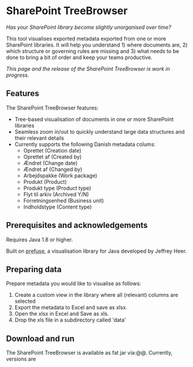 SharePoint TreeBrowser
======================
_Has your SharePoint library become slightly unorganised over time?_

This tool visualises exported metadata exported from one or more SharePoint libraries. It will help you understand 1) where documents are, 2) which structure or governing rules are missing and 3) what needs to be done to bring a bit of order and keep your teams productive. 

_This page and the release of the SharePoint TreeBrowser is work in progress._

## Features
The SharePoint TreeBrowser features:
- Tree-based visualisation of documents in one or more SharePoint libraries
- Seamless zoom in/out to quickly understand large data structures and their relevant details
- Currently supports the following Danish metadata colums:
  - Oprettet (Creation date)
  - Oprettet af (Created by)
  - Ændret (Change date)
  - Ændret af (Changed by)
  - Arbejdspakke (Work package)
  - Produkt (Product)
  - Produkt type (Product type)
  - Flyt til arkiv (Archived Y/N)
  - Forretningsenhed (Business unit)
  - Indholdstype (Content type)
  
## Prerequisites and acknowledgements
Requires Java 1.8 or higher. 

Built on <abbr title="https://prefuse.org">prefuse</abbr>, a visualisation library for Java developed by <attr title="http://jheer.org">Jeffrey Heer</attr>. 

## Preparing data
Prepare metadata you would like to visualise as follows:
  1. Create a custom view in the library where all (relevant) columns are selected
  2. Export the metadata to Excel and save as xlsx.
  3. Open the xlsx in Excel and Save as xls.
  4. Drop the xls file in a subdirectory called 'data'
  
## Download and run
The SharePoint TreeBrowser is available as fat jar via:@@. Currently, versions are 



